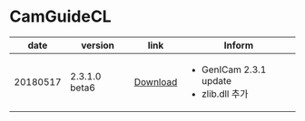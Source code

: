 # CamGuideCL

| date | version | link | Inform |
|---|---|---|-------------|
| 20180517 | 2.3.1.0 beta6 | [Download](https://github.com/CREVIS/Camera/raw/master/CamGuideCL/CamGuideCL_V2.3.1.0(Beta).zip)| <ul><li>GenICam 2.3.1 update<br/></li><li>zlib.dll 추가</li></ul> |
